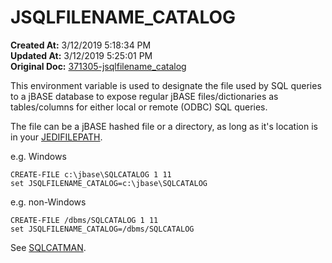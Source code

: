 # JSQLFILENAME_CATALOG

**Created At:** 3/12/2019 5:18:34 PM  
**Updated At:** 3/12/2019 5:25:01 PM  
**Original Doc:** [371305-jsqlfilename_catalog](https://docs.jbase.com/41717-environment-variables/371305-jsqlfilename_catalog)  


This environment variable is used to designate the file used by SQL queries to a jBASE database to expose regular jBASE files/dictionaries as tables/columns for either local or remote (ODBC) SQL queries.

The file can be a jBASE hashed file or a directory, as long as it's location is in your [JEDIFILEPATH](/41717-environment-variables/jedifilepath).

e.g. Windows

```
CREATE-FILE c:\jbase\SQLCATALOG 1 11
set JSQLFILENAME_CATALOG=c:\jbase\SQLCATALOG
```

e.g. non-Windows

```
CREATE-FILE /dbms/SQLCATALOG 1 11
set JSQLFILENAME_CATALOG=/dbms/SQLCATALOG
```

See [SQLCATMAN](/46963-utilities/sqlcatman).
